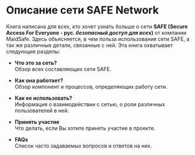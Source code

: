 # Описание сети SAFE Network

Книга написана для всех, кто хочет узнать больше о сети **SAFE (Secure Access For Everyone - **рус.** *безопасный доступ для все*х)** от компании MaidSafe. Здесь объясняется, в чем польза использования сети SAFE, а так же различные детали, связанные с ней. Эта книга охватывает следующие разделы: 

* **Что это за сеть?**<br />
Обзор всех составляющих сети SAFE.

* **Как она работает?**<br />
Обзор компонент и процессов, определяющих работу сети.

* **Как ее использовать?**<br />
Информация о взаимодействии с сетью, о роли различных пользователей в ней.

* **Принять участие**<br />
Что делать, если Вы хотите принять участие в проекте.

* **FAQs**<br />
Список часто задаваемых вопросов и ответов на них.
